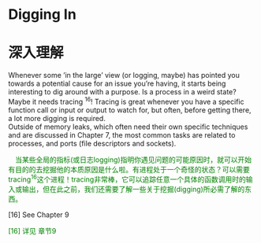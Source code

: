 # Digging In
# 深入理解
Whenever some ’in the large’ view (or logging, maybe) has pointed you towards a potential
cause for an issue you’re having, it starts being interesting to dig around with a purpose. Is a process in a weird state? Maybe it needs tracing <sup>16</sup>! Tracing is great whenever you have a specific function call or input or output to watch for, but often, before getting there, a lot more digging is required.<br>
Outside of memory leaks, which often need their own specific techniques and are discussed in Chapter 7, the most common tasks are related to processes, and ports (file descriptors and sockets).
<p></p> <font color="green">
&emsp;当某些全局的指标(或日志logging)指明你遇见问题的可能原因时，就可以开始有目的的去挖掘他的本质原因是什么啦。有进程处于一个奇怪的状态？可以需要tracing<sup>16</sup>这个进程！tracing非常棒，它可以追踪任意一个具体的函数调用时的输入或输出，但在此之前，我们还需要了解一些关于挖掘(digging)所必需了解的东西。
</font> <p></p>



[16] See Chapter 9<br>

<p></p> <font color="green">
[16] 详见 章节9<br>
</font> <p></p>

